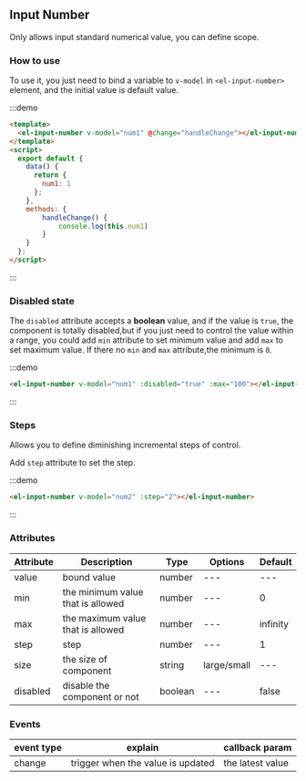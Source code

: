 ## Input Number

Only allows input standard numerical value, you can define scope.

### How to use

To use it, you just need to bind a variable to `v-model` in `<el-input-number>` element, and the initial value is default value.

:::demo

```html
<template>
  <el-input-number v-model="num1" @change="handleChange"></el-input-number>
</template>
<script>
  export default {
    data() {
      return {
        num1: 1
      };
    },
    methods: {
    	handleChange() {
    		console.log(this.num1)
    	}
    }
  };
</script>
```
:::

### Disabled state

The `disabled` attribute accepts a **boolean** value, and if the value is `true`, the component is totally disabled,but if you just need to control the value within a range, you could add `min` attribute to set minimum value and add `max` to set maximum value. If there no `min` and `max` attribute,the minimum is `0`.

:::demo

```html
<el-input-number v-model="num1" :disabled="true" :max="100"></el-input-number>
```

:::

### Steps

Allows you to define diminishing incremental steps of control.

Add `step` attribute to set the step.

:::demo

```html
<el-input-number v-model="num2" :step="2"></el-input-number>
```
:::

### Attributes

Attribute | Description | Type | Options | Default
----| ----| ---| ----| -----
value | bound value| number | --- | ---
min | the minimum value that is allowed | number | ---| 0
max | the maximum value that is allowed | number | --- | infinity
step | step | number | --- | 1
size | the size of component | string | large/small| ---
disabled| disable the component or not | boolean | ---| false

### Events

event type | explain | callback param
----| ---- | -----
change | trigger when the value is updated | the latest value